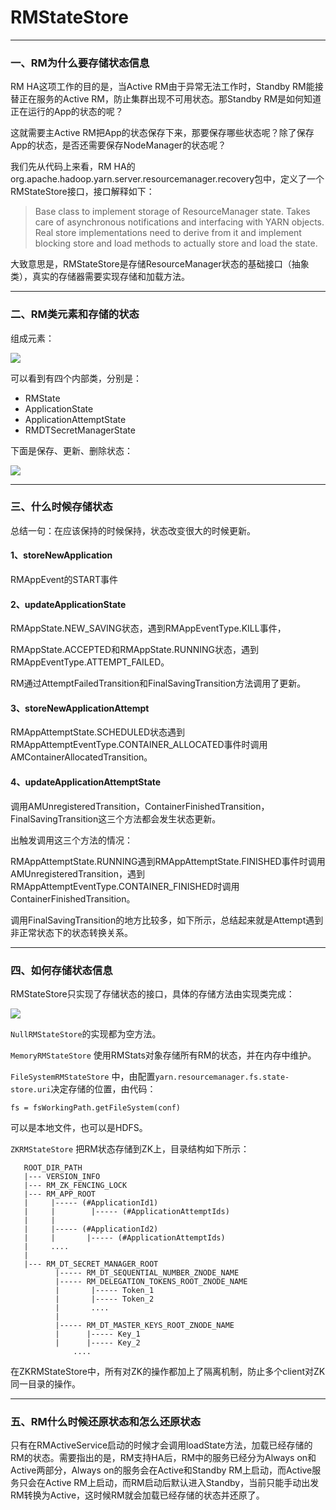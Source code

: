 # RMStateStore #

----------

### 一、RM为什么要存储状态信息 ###

RM HA这项工作的目的是，当Active RM由于异常无法工作时，Standby RM能接替正在服务的Active RM，防止集群出现不可用状态。那Standby RM是如何知道正在运行的App的状态的呢？

这就需要主Active RM把App的状态保存下来，那要保存哪些状态呢？除了保存App的状态，是否还需要保存NodeManager的状态呢？

我们先从代码上来看，RM HA的org.apache.hadoop.yarn.server.resourcemanager.recovery包中，定义了一个RMStateStore接口，接口解释如下：

> Base class to implement storage of ResourceManager state. Takes care of asynchronous notifications and interfacing with YARN objects. Real store implementations need to derive from it and implement blocking store and load methods to actually store and load the state.

大致意思是，RMStateStore是存储ResourceManager状态的基础接口（抽象类），真实的存储器需要实现存储和加载方法。

----------

### 二、RM类元素和存储的状态 ###

组成元素：

![](https://github.com/loull521/hadoop-yarn-src-read/raw/master/raw/pictures/RMStateStore/RMStateStore.png)

可以看到有四个内部类，分别是：

- RMState
- ApplicationState
- ApplicationAttemptState
- RMDTSecretManagerState

下面是保存、更新、删除状态：

![](https://github.com/loull521/hadoop-yarn-src-read/raw/master/raw/pictures/RMStateStore/RMStateStore_crud.png)

----------

### 三、什么时候存储状态 ###

总结一句：在应该保持的时候保持，状态改变很大的时候更新。

#### 1、storeNewApplication ####

RMAppEvent的START事件

#### 2、updateApplicationState ####

RMAppState.NEW_SAVING状态，遇到RMAppEventType.KILL事件，

RMAppState.ACCEPTED和RMAppState.RUNNING状态，遇到RMAppEventType.ATTEMPT_FAILED。

RM通过AttemptFailedTransition和FinalSavingTransition方法调用了更新。

#### 3、storeNewApplicationAttempt ####

RMAppAttemptState.SCHEDULED状态遇到RMAppAttemptEventType.CONTAINER_ALLOCATED事件时调用AMContainerAllocatedTransition。

#### 4、updateApplicationAttemptState ####

调用AMUnregisteredTransition，ContainerFinishedTransition，FinalSavingTransition这三个方法都会发生状态更新。

出触发调用这三个方法的情况：

RMAppAttemptState.RUNNING遇到RMAppAttemptState.FINISHED事件时调用AMUnregisteredTransition，遇到RMAppAttemptEventType.CONTAINER_FINISHED时调用ContainerFinishedTransition。

调用FinalSavingTransition的地方比较多，如下所示，总结起来就是Attempt遇到非正常状态下的状态转换关系。

----------

### 四、如何存储状态信息 ###

RMStateStore只实现了存储状态的接口，具体的存储方法由实现类完成：

![](https://github.com/loull521/hadoop-yarn-src-read/raw/master/raw/pictures/RMStateStore/RMStateStore_inherit.jpg)

`NullRMStateStore`的实现都为空方法。

`MemoryRMStateStore` 使用RMStats对象存储所有RM的状态，并在内存中维护。

`FileSystemRMStateStore` 中，由配置`yarn.resourcemanager.fs.state-store.uri`决定存储的位置，由代码：

	fs = fsWorkingPath.getFileSystem(conf)
可以是本地文件，也可以是HDFS。

`ZKRMStateStore` 把RM状态存储到ZK上，目录结构如下所示：

	   ROOT_DIR_PATH
	   |--- VERSION_INFO
	   |--- RM_ZK_FENCING_LOCK
	   |--- RM_APP_ROOT
	   |     |----- (#ApplicationId1)
	   |     |        |----- (#ApplicationAttemptIds)
	   |     |
	   |     |----- (#ApplicationId2)
	   |     |       |----- (#ApplicationAttemptIds)
	   |     ....
	   |
	   |--- RM_DT_SECRET_MANAGER_ROOT
	          |----- RM_DT_SEQUENTIAL_NUMBER_ZNODE_NAME
	          |----- RM_DELEGATION_TOKENS_ROOT_ZNODE_NAME
	          |       |----- Token_1
	          |       |----- Token_2
	          |       ....
	          |
	          |----- RM_DT_MASTER_KEYS_ROOT_ZNODE_NAME
	          |      |----- Key_1
	          |      |----- Key_2
                  ....

在ZKRMStateStore中，所有对ZK的操作都加上了隔离机制，防止多个client对ZK同一目录的操作。

----------

### 五、RM什么时候还原状态和怎么还原状态 ###

只有在RMActiveService启动的时候才会调用loadState方法，加载已经存储的RM的状态。需要指出的是，RM支持HA后，RM中的服务已经分为Always on和Active两部分，Always on的服务会在Active和Standby RM上启动，而Active服务只会在Active RM上启动，而RM启动后默认进入Standby，当前只能手动出发RM转换为Active，这时候RM就会加载已经存储的状态并还原了。

